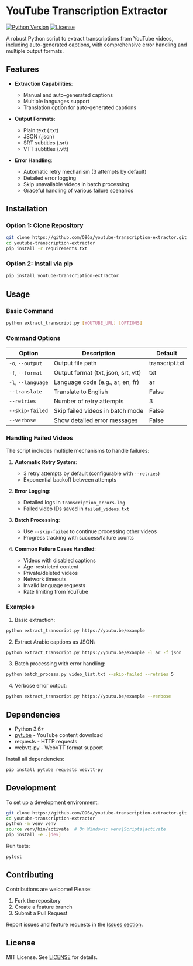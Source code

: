 
# YouTube Transcription Extractor

[![Python Version](https://img.shields.io/badge/Python-3.6+-blue.svg)](https://www.python.org/downloads/)
[![License](https://img.shields.io/badge/License-MIT-green.svg)](https://opensource.org/licenses/MIT)

A robust Python script to extract transcriptions from YouTube videos, including auto-generated captions, with comprehensive error handling and multiple output formats.

## Features

- **Extraction Capabilities**:
  - Manual and auto-generated captions
  - Multiple languages support
  - Translation option for auto-generated captions

- **Output Formats**:
  - Plain text (.txt)
  - JSON (.json)
  - SRT subtitles (.srt)
  - VTT subtitles (.vtt)

- **Error Handling**:
  - Automatic retry mechanism (3 attempts by default)
  - Detailed error logging
  - Skip unavailable videos in batch processing
  - Graceful handling of various failure scenarios

## Installation

### Option 1: Clone Repository
```bash
git clone https://github.com/O96a/youtube-transcription-extractor.git
cd youtube-transcription-extractor
pip install -r requirements.txt
```

### Option 2: Install via pip
```bash
pip install youtube-transcription-extractor
```

## Usage

### Basic Command
```bash
python extract_transcript.py [YOUTUBE_URL] [OPTIONS]
```

### Command Options

| Option          | Description                          | Default       |
|-----------------|--------------------------------------|---------------|
| `-o`, `--output` | Output file path                     | transcript.txt|
| `-f`, `--format` | Output format (txt, json, srt, vtt) | txt          |
| `-l`, `--language` | Language code (e.g., ar, en, fr)    | ar           |
| `--translate`    | Translate to English                 | False        |
| `--retries`      | Number of retry attempts             | 3            |
| `--skip-failed`  | Skip failed videos in batch mode     | False        |
| `--verbose`      | Show detailed error messages         | False        |

### Handling Failed Videos

The script includes multiple mechanisms to handle failures:

1. **Automatic Retry System**:
   - 3 retry attempts by default (configurable with `--retries`)
   - Exponential backoff between attempts

2. **Error Logging**:
   - Detailed logs in `transcription_errors.log`
   - Failed video IDs saved in `failed_videos.txt`

3. **Batch Processing**:
   - Use `--skip-failed` to continue processing other videos
   - Progress tracking with success/failure counts

4. **Common Failure Cases Handled**:
   - Videos with disabled captions
   - Age-restricted content
   - Private/deleted videos
   - Network timeouts
   - Invalid language requests
   - Rate limiting from YouTube

### Examples

1. Basic extraction:
```bash
python extract_transcript.py https://youtu.be/example
```

2. Extract Arabic captions as JSON:
```bash
python extract_transcript.py https://youtu.be/example -l ar -f json
```

3. Batch processing with error handling:
```bash
python batch_process.py video_list.txt --skip-failed --retries 5
```

4. Verbose error output:
```bash
python extract_transcript.py https://youtu.be/example --verbose
```

## Dependencies

- Python 3.6+
- [pytube](https://pytube.io) - YouTube content download
- requests - HTTP requests
- webvtt-py - WebVTT format support

Install all dependencies:
```bash
pip install pytube requests webvtt-py
```

## Development

To set up a development environment:
```bash
git clone https://github.com/O96a/youtube-transcription-extractor.git
cd youtube-transcription-extractor
python -m venv venv
source venv/bin/activate  # On Windows: venv\Scripts\activate
pip install -e .[dev]
```

Run tests:
```bash
pytest
```

## Contributing

Contributions are welcome! Please:
1. Fork the repository
2. Create a feature branch
3. Submit a Pull Request

Report issues and feature requests in the [Issues section](https://github.com/O96a/youtube-transcription-extractor/issues).

## License

MIT License. See [LICENSE](LICENSE) for details.
```
